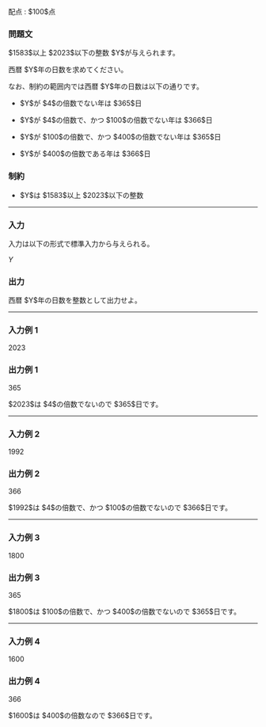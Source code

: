 
<div>

<span>

<span>

<p>
配点 : $100$点
</p>

<div>

<section>

### **問題文**

<p>
$1583$以上 $2023$以下の整数 $Y$が与えられます。
</p>

<p>
西暦 $Y$年の日数を求めてください。
</p>

<p>
なお、制約の範囲内では西暦 $Y$年の日数は以下の通りです。
</p>

<ul>

<li>

<p>
$Y$が $4$の倍数でない年は $365$日
</p>

</li>

<li>

<p>
$Y$が $4$の倍数で、かつ $100$の倍数でない年は $366$日
</p>

</li>

<li>

<p>
$Y$が $100$の倍数で、かつ $400$の倍数でない年は $365$日
</p>

</li>

<li>

<p>
$Y$が $400$の倍数である年は $366$日
</p>

</li>

</ul>

</section>

</div>

<div>

<section>

### **制約**

<ul>

<li>
$Y$は $1583$以上 $2023$以下の整数
</li>

</ul>

</section>

</div>

---

<div>

<div>

<section>

### **入力**

<p>
入力は以下の形式で標準入力から与えられる。
</p>

<div>

$Y$
</div>

</section>

</div>

<div>

<section>

### **出力**

<p>
西暦 $Y$年の日数を整数として出力せよ。
</p>

</section>

</div>

</div>

---

<div>

<section>

### **入力例 1**

<div>

2023

</div>

</section>

</div>

<div>

<section>

### **出力例 1**

<div>

365

</div>

<p>
$2023$は $4$の倍数でないので $365$日です。
</p>

</section>

</div>

---

<div>

<section>

### **入力例 2**

<div>

1992

</div>

</section>

</div>

<div>

<section>

### **出力例 2**

<div>

366

</div>

<p>
$1992$は $4$の倍数で、かつ $100$の倍数でないので $366$日です。
</p>

</section>

</div>

---

<div>

<section>

### **入力例 3**

<div>

1800

</div>

</section>

</div>

<div>

<section>

### **出力例 3**

<div>

365

</div>

<p>
$1800$は $100$の倍数で、かつ $400$の倍数でないので $365$日です。
</p>

</section>

</div>

---

<div>

<section>

### **入力例 4**

<div>

1600

</div>

</section>

</div>

<div>

<section>

### **出力例 4**

<div>

366

</div>

<p>
$1600$は $400$の倍数なので $366$日です。
</p>

</section>

</div>

</span>

</span>

</div>
